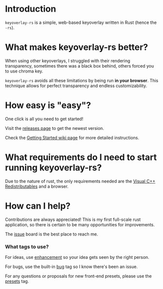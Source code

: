 # Introduction
`keyoverlay-rs` is a simple, web-based keyoverlay written in Rust (hence the `-rs`).

# What makes keyoverlay-rs better?
When using other keyoverlays, I struggled with their rendering transparency, sometimes there was a black box behind, others forced you to use chroma key.

`keyoverlay-rs` avoids all these limitations by being run **in your browser**. This technique allows for perfect transparency and endless customizability. 

# How easy is "easy"?
One click is all you need to get started!

Visit the [releases page](https://github.com/TheRacc2/keyoverlay-rs/releases) to get the newest version.

Check the [Getting Started wiki page](https://github.com/TheRacc2/keyoverlay-rs/wiki/getting-started) for more detailed instructions.

# What requirements do I need to start running keyoverlay-rs?
Due to the nature of rust, the only requirements needed are the [Visual C++ Redistributables](https://support.microsoft.com/en-us/help/2977003/the-latest-supported-visual-c-downloads) and a browser.

# How can I help?
Contributions are always appreciated! This is my first full-scale rust application, so there is certain to be many opportunities for improvements.

The  [issue](https://github.com/TheRacc2/keyoverlay-rs/issues) board is the best place to reach me.

### What tags to use?
For ideas, use [enhancement](https://github.com/TheRacc2/keyoverlay-rs/labels/enhancement) so your idea gets seen by the right person.

For bugs, use the built-in [bug](https://github.com/TheRacc2/keyoverlay-rs/labels/bug) tag so I know there's been an issue.

For any questions or proposals for new front-end presets, please use the [presets](https://github.com/TheRacc2/keyoverlay-rs/labels/presets) tag.
